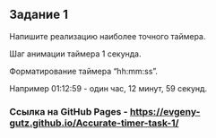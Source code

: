## Задание 1

Напишите реализацию наиболее точного таймера.

Шаг анимации таймера 1 секунда.

Форматирование таймера “hh:mm:ss”.

Например 01:12:59 - один час, 12 минут, 59 секунд.

### Ссылка на GitHub Pages - https://evgeny-gutz.github.io/Accurate-timer-task-1/